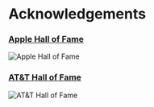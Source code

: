 # Acknowledgements

### [Apple Hall of Fame](https://support.apple.com/en-in/HT201536)
![Apple Hall of Fame](https://github.com/mdisrail2468/Acknowledgements/blob/master/POC/Apple_HOF.png)

### [AT&T Hall of Fame](https://bugbounty.att.com/hof.php)
![AT&T Hall of Fame](https://github.com/mdisrail2468/Acknowledgements/blob/master/POC/AT%26T_HOF.png)
